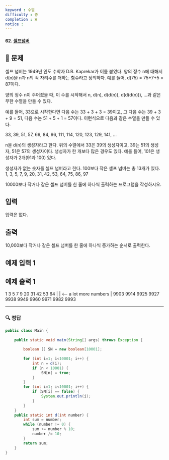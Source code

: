 ```yaml
---
keyword : 수열
difficulty : 중 
completion : ❌
notice : 
---
```


#### 62. [셀프넘버](https://www.acmicpc.net/problem/4673)

## 📝 문제

셀프 넘버는 1949년 인도 수학자 D.R. Kaprekar가 이름 붙였다. 양의 정수 n에 대해서 d(n)을 n과 n의 각 자리수를 더하는 함수라고 정의하자. 예를 들어, d(75) = 75+7+5 = 87이다.

양의 정수 n이 주어졌을 때, 이 수를 시작해서 n, d(n), d(d(n)), d(d(d(n))), ...과 같은 무한 수열을 만들 수 있다. 

예를 들어, 33으로 시작한다면 다음 수는 33 + 3 + 3 = 39이고, 그 다음 수는 39 + 3 + 9 = 51, 다음 수는 51 + 5 + 1 = 57이다. 이런식으로 다음과 같은 수열을 만들 수 있다.

33, 39, 51, 57, 69, 84, 96, 111, 114, 120, 123, 129, 141, ...

n을 d(n)의 생성자라고 한다. 위의 수열에서 33은 39의 생성자이고, 39는 51의 생성자, 51은 57의 생성자이다. 생성자가 한 개보다 많은 경우도 있다. 예를 들어, 101은 생성자가 2개(91과 100) 있다. 

생성자가 없는 숫자를 셀프 넘버라고 한다. 100보다 작은 셀프 넘버는 총 13개가 있다. 1, 3, 5, 7, 9, 20, 31, 42, 53, 64, 75, 86, 97

10000보다 작거나 같은 셀프 넘버를 한 줄에 하나씩 출력하는 프로그램을 작성하시오.

## 입력

입력은 없다.

## 출력

10,000보다 작거나 같은 셀프 넘버를 한 줄에 하나씩 증가하는 순서로 출력한다.

## 예제 입력 1

## 예제 출력 1

1
3
5
7
9
20
31
42
53
64
 |
 |       <-- a lot more numbers
 |
9903
9914
9925
9927
9938
9949
9960
9971
9982
9993


---

### 🔍 정답

```java
public class Main {  
  
    public static void main(String[] args) throws Exception {  
  
        boolean [] SN = new boolean[10001];  
  
        for (int i=1; i<10001; i++) {  
            int n = d(i);  
            if (n < 10001) {  
                SN[n] = true;  
            }  
        }  
        for (int i=1; i<10001; i++) {  
            if (SN[i] == false) {  
                System.out.println(i);  
            }  
        }  
    }  
    public static int d(int number) {  
        int sum = number;  
        while (number != 0) {  
            sum += number % 10;  
            number /= 10;  
        }  
        return sum;  
    }  
}
```

